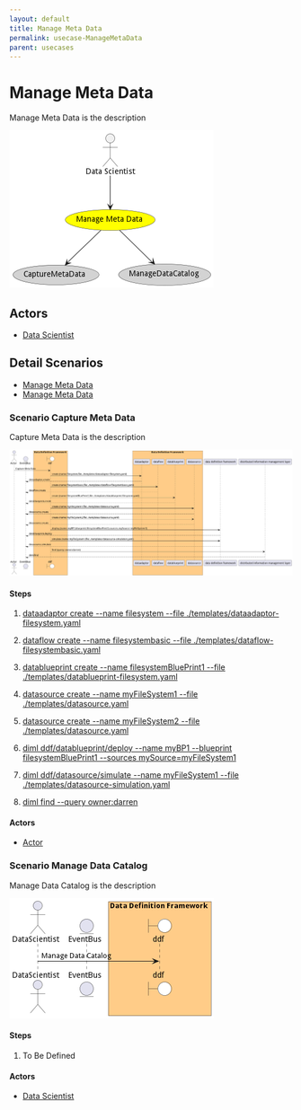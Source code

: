```yaml
---
layout: default
title: Manage Meta Data
permalink: usecase-ManageMetaData
parent: usecases
---
```

# Manage Meta Data

Manage Meta Data is the description

![Activities Diagram](./activities.png)

## Actors

* [Data Scientist](actor-datascientist)











## Detail Scenarios

* [Manage Meta Data](#scenario-CaptureMetaData)
* [Manage Meta Data](#scenario-ManageDataCatalog)



### Scenario Capture Meta Data

Capture Meta Data is the description

![Scenario CaptureMetaData](./capturemetadata.png)

#### Steps

1. [dataadaptor create --name filesystem --file ./templates/dataadaptor-filesystem.yaml](#action-dataadaptor-create)

1. [dataflow create --name filesystembasic --file ./templates/dataflow-filesystembasic.yaml](#action-dataflow-create)

1. [datablueprint create --name filesystemBluePrint1 --file ./templates/datablueprint-filesystem.yaml](#action-datablueprint-create)

1. [datasource create --name myFileSystem1 --file ./templates/datasource.yaml](#action-datasource-create)

1. [datasource create --name myFileSystem2 --file ./templates/datasource.yaml](#action-datasource-create)

1. [diml ddf/datablueprint/deploy --name myBP1 --blueprint filesystemBluePrint1 --sources mySource=myFileSystem1](#action-diml-ddf-datablueprint-deploy)

1. [diml ddf/datasource/simulate --name myFileSystem1 --file ./templates/datasource-simulation.yaml](#action-diml-ddf-datasource-simulate)

1. [diml find --query owner:darren](#action-diml-find)


#### Actors

* [Actor](actor-actor)



### Scenario Manage Data Catalog

Manage Data Catalog is the description

![Scenario ManageDataCatalog](./managedatacatalog.png)

#### Steps

1. To Be Defined


#### Actors

* [Data Scientist](actor-datascientist)




